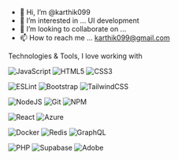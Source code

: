 - 👋 Hi, I’m @karthik099
- 👀 I’m interested in ... UI development
- 💞️ I’m looking to collaborate on ...
- 📫 How to reach me ... karthik099@gmail.com


Technologies & Tools, I love working with

<!--
<p dir="auto">
  <a target="_blank" rel="noopener noreferrer nofollow" href="https://camo.githubusercontent.com/3014a30024fc752b3da689737705f9067b3a3785f8fdcd12f608dc667bdce8c8/68747470733a2f2f696d672e736869656c64732e696f2f62616467652f2d45534c696e742d3439333062643f7374796c653d666c61742d737175617265266c6f676f3d65736c696e74266c6f676f436f6c6f723d7768697465"><img alt="ESLINT" src="https://camo.githubusercontent.com/3014a30024fc752b3da689737705f9067b3a3785f8fdcd12f608dc667bdce8c8/68747470733a2f2f696d672e736869656c64732e696f2f62616467652f2d45534c696e742d3439333062643f7374796c653d666c61742d737175617265266c6f676f3d65736c696e74266c6f676f436f6c6f723d7768697465" data-canonical-src="https://img.shields.io/badge/-ESLint-4930bd?style=flat-square&amp;logo=eslint&amp;logoColor=white" style="max-width: 100%;"></a>
  <a target="_blank" rel="noopener noreferrer nofollow" href="https://camo.githubusercontent.com/de503da3cae2df77d266eba6590f7fbb37da512bb107ee23ede59d0df7f67258/68747470733a2f2f696d672e736869656c64732e696f2f62616467652f2d50726574746965722d3165326233333f7374796c653d666c61742d737175617265266c6f676f3d7072657474696572266c6f676f436f6c6f723d7768697465"><img alt="Prettier" src="https://camo.githubusercontent.com/de503da3cae2df77d266eba6590f7fbb37da512bb107ee23ede59d0df7f67258/68747470733a2f2f696d672e736869656c64732e696f2f62616467652f2d50726574746965722d3165326233333f7374796c653d666c61742d737175617265266c6f676f3d7072657474696572266c6f676f436f6c6f723d7768697465" data-canonical-src="https://img.shields.io/badge/-Prettier-1e2b33?style=flat-square&amp;logo=prettier&amp;logoColor=white" style="max-width: 100%;"></a>
  <a target="_blank" rel="noopener noreferrer nofollow" href="https://camo.githubusercontent.com/6010a85175edf5787bba645d2bdad7ec26f41aafce3f5a59569352de55deed74/68747470733a2f2f696d672e736869656c64732e696f2f62616467652f2d48544d4c352d4533344632363f7374796c653d666c61742d737175617265266c6f676f3d68746d6c35266c6f676f436f6c6f723d7768697465"><img alt="html5" src="https://camo.githubusercontent.com/6010a85175edf5787bba645d2bdad7ec26f41aafce3f5a59569352de55deed74/68747470733a2f2f696d672e736869656c64732e696f2f62616467652f2d48544d4c352d4533344632363f7374796c653d666c61742d737175617265266c6f676f3d68746d6c35266c6f676f436f6c6f723d7768697465" data-canonical-src="https://img.shields.io/badge/-HTML5-E34F26?style=flat-square&amp;logo=html5&amp;logoColor=white" style="max-width: 100%;"></a>
  <a target="_blank" rel="noopener noreferrer nofollow" href="https://camo.githubusercontent.com/445fefa5af5b6b015ab52bebd33b6b10683069be8c3bd997d07687a0d9a72866/68747470733a2f2f696d672e736869656c64732e696f2f62616467652f2d435353332d3239363566313f7374796c653d666c61742d737175617265266c6f676f3d63737333266c6f676f436f6c6f723d7768697465"><img alt="css3" src="https://camo.githubusercontent.com/445fefa5af5b6b015ab52bebd33b6b10683069be8c3bd997d07687a0d9a72866/68747470733a2f2f696d672e736869656c64732e696f2f62616467652f2d435353332d3239363566313f7374796c653d666c61742d737175617265266c6f676f3d63737333266c6f676f436f6c6f723d7768697465" data-canonical-src="https://img.shields.io/badge/-CSS3-2965f1?style=flat-square&amp;logo=css3&amp;logoColor=white" style="max-width: 100%;"></a>
  <a target="_blank" rel="noopener noreferrer nofollow" href="https://camo.githubusercontent.com/574bf6fec382089b35a66cf92acf0e89ed88a33e8464f66bf6cb306aab9ac8ec/68747470733a2f2f696d672e736869656c64732e696f2f62616467652f2d426f6f7473747261702d3536336437633f7374796c653d666c61742d737175617265266c6f676f3d626f6f747374726170266c6f676f436f6c6f723d7768697465"><img alt="Bootstrap" src="https://camo.githubusercontent.com/574bf6fec382089b35a66cf92acf0e89ed88a33e8464f66bf6cb306aab9ac8ec/68747470733a2f2f696d672e736869656c64732e696f2f62616467652f2d426f6f7473747261702d3536336437633f7374796c653d666c61742d737175617265266c6f676f3d626f6f747374726170266c6f676f436f6c6f723d7768697465" data-canonical-src="https://img.shields.io/badge/-Bootstrap-563d7c?style=flat-square&amp;logo=bootstrap&amp;logoColor=white" style="max-width: 100%;"></a>
  <a target="_blank" rel="noopener noreferrer nofollow" href="https://camo.githubusercontent.com/0cf9b7bdeedf70cdbdeaa2d6017bcea52dc8ccea62f06f293f9132e426340803/68747470733a2f2f696d672e736869656c64732e696f2f62616467652f2d4a6176615363726970742d4637423933453f7374796c653d666c61742d737175617265266c6f676f3d6a617661736372697074266c6f676f436f6c6f723d7768697465"><img alt="js" src="https://camo.githubusercontent.com/0cf9b7bdeedf70cdbdeaa2d6017bcea52dc8ccea62f06f293f9132e426340803/68747470733a2f2f696d672e736869656c64732e696f2f62616467652f2d4a6176615363726970742d4637423933453f7374796c653d666c61742d737175617265266c6f676f3d6a617661736372697074266c6f676f436f6c6f723d7768697465" data-canonical-src="https://img.shields.io/badge/-JavaScript-F7B93E?style=flat-square&amp;logo=javascript&amp;logoColor=white" style="max-width: 100%;"></a>
  <a target="_blank" rel="noopener noreferrer nofollow" href="https://camo.githubusercontent.com/1304a5b4310b2bd7389ea9b4fce7254050626d3bffffee042c5c436c68a9c019/68747470733a2f2f696d672e736869656c64732e696f2f62616467652f2d4e6f6465204a532d3433383533643f7374796c653d666c61742d737175617265266c6f676f3d4e6f64652e6a73266c6f676f436f6c6f723d7768697465"><img alt="Nodejs" src="https://camo.githubusercontent.com/1304a5b4310b2bd7389ea9b4fce7254050626d3bffffee042c5c436c68a9c019/68747470733a2f2f696d672e736869656c64732e696f2f62616467652f2d4e6f6465204a532d3433383533643f7374796c653d666c61742d737175617265266c6f676f3d4e6f64652e6a73266c6f676f436f6c6f723d7768697465" data-canonical-src="https://img.shields.io/badge/-Node JS-43853d?style=flat-square&amp;logo=Node.js&amp;logoColor=white" style="max-width: 100%;"></a>
  <a target="_blank" rel="noopener noreferrer nofollow" href="https://camo.githubusercontent.com/ae783f86dffeb474d47f4fcbde188c931b32e56e97005ef9888dad39eee6443d/68747470733a2f2f696d672e736869656c64732e696f2f62616467652f2d45787072657373204a532d3332333333303f7374796c653d666c61742d737175617265266c6f676f3d65787072657373266c6f676f436f6c6f723d7768697465"><img alt="Express" src="https://camo.githubusercontent.com/ae783f86dffeb474d47f4fcbde188c931b32e56e97005ef9888dad39eee6443d/68747470733a2f2f696d672e736869656c64732e696f2f62616467652f2d45787072657373204a532d3332333333303f7374796c653d666c61742d737175617265266c6f676f3d65787072657373266c6f676f436f6c6f723d7768697465" data-canonical-src="https://img.shields.io/badge/-Express JS-323330?style=flat-square&amp;logo=express&amp;logoColor=white" style="max-width: 100%;"></a>
  <a target="_blank" rel="noopener noreferrer nofollow" href="https://camo.githubusercontent.com/bb133f9a48e0ad5238b369d19d4cfe1a950a59a3cf7f0d846a90272031488ca1/68747470733a2f2f696d672e736869656c64732e696f2f62616467652f2d4d6f6e676f44422d3133616135323f7374796c653d666c61742d737175617265266c6f676f3d6d6f6e676f6462266c6f676f436f6c6f723d7768697465"><img alt="MongoDB" src="https://camo.githubusercontent.com/bb133f9a48e0ad5238b369d19d4cfe1a950a59a3cf7f0d846a90272031488ca1/68747470733a2f2f696d672e736869656c64732e696f2f62616467652f2d4d6f6e676f44422d3133616135323f7374796c653d666c61742d737175617265266c6f676f3d6d6f6e676f6462266c6f676f436f6c6f723d7768697465" data-canonical-src="https://img.shields.io/badge/-MongoDB-13aa52?style=flat-square&amp;logo=mongodb&amp;logoColor=white" style="max-width: 100%;"></a>
  <a target="_blank" rel="noopener noreferrer nofollow" href="https://camo.githubusercontent.com/f805dd04afd7e8da300d166930411f3e8e293fcac0009ffed4ccd18bfc7d51ac/68747470733a2f2f696d672e736869656c64732e696f2f62616467652f2d46697265626173652d6635383230643f7374796c653d666c61742d737175617265266c6f676f3d6669726562617365266c6f676f436f6c6f723d7768697465"><img alt="Firebase" src="https://camo.githubusercontent.com/f805dd04afd7e8da300d166930411f3e8e293fcac0009ffed4ccd18bfc7d51ac/68747470733a2f2f696d672e736869656c64732e696f2f62616467652f2d46697265626173652d6635383230643f7374796c653d666c61742d737175617265266c6f676f3d6669726562617365266c6f676f436f6c6f723d7768697465" data-canonical-src="https://img.shields.io/badge/-Firebase-f5820d?style=flat-square&amp;logo=firebase&amp;logoColor=white" style="max-width: 100%;"></a>
   <a target="_blank" rel="noopener noreferrer nofollow" href="https://camo.githubusercontent.com/3d4a55e7d45198177f13f9f10c536edd2970c43d753759585e3391d04677e56d/68747470733a2f2f696d672e736869656c64732e696f2f62616467652f2d4769742d4630353033323f7374796c653d666c61742d737175617265266c6f676f3d676974266c6f676f436f6c6f723d7768697465"><img alt="git" src="https://camo.githubusercontent.com/3d4a55e7d45198177f13f9f10c536edd2970c43d753759585e3391d04677e56d/68747470733a2f2f696d672e736869656c64732e696f2f62616467652f2d4769742d4630353033323f7374796c653d666c61742d737175617265266c6f676f3d676974266c6f676f436f6c6f723d7768697465" data-canonical-src="https://img.shields.io/badge/-Git-F05032?style=flat-square&amp;logo=git&amp;logoColor=white" style="max-width: 100%;"></a>
  <a target="_blank" rel="noopener noreferrer nofollow" href="https://camo.githubusercontent.com/1fd2aacb73a7adf08ce72b0874d4e69812296d555bd13f4e98fab5d29d21a5ac/68747470733a2f2f696d672e736869656c64732e696f2f62616467652f2d4e504d2d4342333833373f7374796c653d666c61742d737175617265266c6f676f3d6e706d266c6f676f436f6c6f723d7768697465"><img alt="npm" src="https://camo.githubusercontent.com/1fd2aacb73a7adf08ce72b0874d4e69812296d555bd13f4e98fab5d29d21a5ac/68747470733a2f2f696d672e736869656c64732e696f2f62616467652f2d4e504d2d4342333833373f7374796c653d666c61742d737175617265266c6f676f3d6e706d266c6f676f436f6c6f723d7768697465" data-canonical-src="https://img.shields.io/badge/-NPM-CB3837?style=flat-square&amp;logo=npm&amp;logoColor=white" style="max-width: 100%;"></a>
  <a target="_blank" rel="noopener noreferrer nofollow" href="https://camo.githubusercontent.com/9e2324a94a870639af6db7e4c131e5efd516cafec165504a57862765b42e69bc/68747470733a2f2f696d672e736869656c64732e696f2f62616467652f2d565320436f64652d3139386264333f7374796c653d666c61742d737175617265266c6f676f3d76697375616c2d73747564696f2d636f6465266c6f676f436f6c6f723d7768697465"><img alt="vscode" src="https://camo.githubusercontent.com/9e2324a94a870639af6db7e4c131e5efd516cafec165504a57862765b42e69bc/68747470733a2f2f696d672e736869656c64732e696f2f62616467652f2d565320436f64652d3139386264333f7374796c653d666c61742d737175617265266c6f676f3d76697375616c2d73747564696f2d636f6465266c6f676f436f6c6f723d7768697465" data-canonical-src="https://img.shields.io/badge/-VS Code-198bd3?style=flat-square&amp;logo=visual-studio-code&amp;logoColor=white" style="max-width: 100%;"></a>
</p>
-->
![JavaScript](https://img.shields.io/badge/javascript-%23323330.svg?style=for-the-badge&logo=javascript&logoColor=%23F7DF1E)
![HTML5](https://img.shields.io/badge/html5-%23E34F26.svg?style=for-the-badge&logo=html5&logoColor=white)
![CSS3](https://img.shields.io/badge/css3-%231572B6.svg?style=for-the-badge&logo=css3&logoColor=white)

![ESLint](https://img.shields.io/badge/ESLint-4B3263?style=for-the-badge&logo=eslint&logoColor=white)
![Bootstrap](https://img.shields.io/badge/bootstrap-%238511FA.svg?style=for-the-badge&logo=bootstrap&logoColor=white)
![TailwindCSS](https://img.shields.io/badge/tailwindcss-%2338B2AC.svg?style=for-the-badge&logo=tailwind-css&logoColor=white)

![NodeJS](https://img.shields.io/badge/node.js-6DA55F?style=for-the-badge&logo=node.js&logoColor=white)
![Git](https://img.shields.io/badge/git-%23F05033.svg?style=for-the-badge&logo=git&logoColor=white)
![NPM](https://img.shields.io/badge/NPM-%23CB3837.svg?style=for-the-badge&logo=npm&logoColor=white)

![React](https://img.shields.io/badge/react-%2320232a.svg?style=for-the-badge&logo=react&logoColor=%2361DAFB)
![Azure](https://img.shields.io/badge/azure-%230072C6.svg?style=for-the-badge&logo=microsoftazure&logoColor=white)

![Docker](https://img.shields.io/badge/docker-%230db7ed.svg?style=for-the-badge&logo=docker&logoColor=white)
![Redis](https://img.shields.io/badge/redis-%23DD0031.svg?style=for-the-badge&logo=redis&logoColor=white)
![GraphQL](https://img.shields.io/badge/-GraphQL-E10098?style=for-the-badge&logo=graphql&logoColor=white)

![PHP](https://img.shields.io/badge/php-%23777BB4.svg?style=for-the-badge&logo=php&logoColor=white)
![Supabase](https://img.shields.io/badge/Supabase-3ECF8E?style=for-the-badge&logo=supabase&logoColor=white)
![Adobe](https://img.shields.io/badge/adobe-%23FF0000.svg?style=for-the-badge&logo=adobe&logoColor=white)

